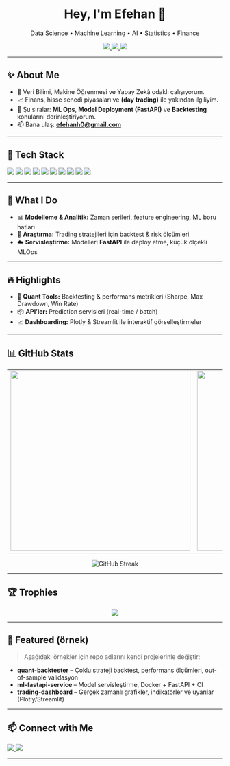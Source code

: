 <!-- PROFILE HEADER -->
<h1 align="center">Hey, I'm Efehan 👋</h1>
<p align="center">
  Data Science • Machine Learning • AI • Statistics • Finance
</p>

<p align="center">
  <a href="mailto:efehanh0@gmail.com">
    <img src="https://img.shields.io/badge/Email-D14836?style=for-the-badge&logo=gmail&logoColor=white" />
  </a>
  <a href="https://www.linkedin.com/in/efehan-husrevoglu-b78306245/" target="_blank">
    <img src="https://img.shields.io/badge/LinkedIn-0A66C2?style=for-the-badge&logo=linkedin&logoColor=white" />
  </a>
  <img src="https://komarev.com/ghpvc/?username=Efeh4n&style=for-the-badge&label=Profile+Views" />
</p>

---

## ✨ About Me
- 🧠 Veri Bilimi, Makine Öğrenmesi ve Yapay Zekâ odaklı çalışıyorum.  
- 📈 Finans, hisse senedi piyasaları ve **(day trading)** ile yakından ilgiliyim.  
- 🌱 Şu sıralar: **ML Ops**, **Model Deployment (FastAPI)** ve **Backtesting** konularını derinleştiriyorum.  
- 📫 Bana ulaş: **efehanh0@gmail.com**

---

## 🧰 Tech Stack
<p>
  <!-- Core -->
  <img src="https://img.shields.io/badge/Python-3776AB?style=for-the-badge&logo=python&logoColor=white"/>
  <img src="https://img.shields.io/badge/FastAPI-009688?style=for-the-badge&logo=fastapi&logoColor=white"/>
  <img src="https://img.shields.io/badge/MySQL-4479A1?style=for-the-badge&logo=mysql&logoColor=white"/>
  <img src="https://img.shields.io/badge/Firebase-FFCA28?style=for-the-badge&logo=firebase&logoColor=black"/>
  <!-- DS/ML -->
  <img src="https://img.shields.io/badge/NumPy-013243?style=for-the-badge&logo=numpy&logoColor=white"/>
  <img src="https://img.shields.io/badge/Pandas-150458?style=for-the-badge&logo=pandas&logoColor=white"/>
  <img src="https://img.shields.io/badge/Scikit--learn-F7931E?style=for-the-badge&logo=scikitlearn&logoColor=white"/>
  <img src="https://img.shields.io/badge/Plotly-3F4F75?style=for-the-badge&logo=plotly&logoColor=white"/>
  <!-- Infra/Tools -->
  <img src="https://img.shields.io/badge/Git-F05032?style=for-the-badge&logo=git&logoColor=white"/>
  <img src="https://img.shields.io/badge/Docker-2496ED?style=for-the-badge&logo=docker&logoColor=white"/>
</p>

---

## 🚀 What I Do
- 📊 **Modelleme & Analitik:** Zaman serileri, feature engineering, ML boru hatları  
- 🧪 **Araştırma:** Trading stratejileri için backtest & risk ölçümleri  
- ☁️ **Servisleştirme:** Modelleri **FastAPI** ile deploy etme, küçük ölçekli MLOps

---

## 🔥 Highlights
- 🔎 **Quant Tools:** Backtesting & performans metrikleri (Sharpe, Max Drawdown, Win Rate)  
- 📦 **API’ler:** Prediction servisleri (real-time / batch)  
- 📈 **Dashboarding:** Plotly & Streamlit ile interaktif görselleştirmeler

---

## 📊 GitHub Stats
<div align="center">
  <table>
    <tr>
      <td>
        <img src="https://github-readme-stats.vercel.app/api?username=Efeh4n&show_icons=true&theme=radical&count_private=true" width="420" />
      </td>
      <td>
        <img src="https://github-readme-stats.vercel.app/api/top-langs/?username=Efeh4n&layout=compact&theme=radical" width="420" />
      </td>
    </tr>
  </table>
  <img src="https://streak-stats.demolab.com?user=Efeh4n&theme=radical&hide_border=true" alt="GitHub Streak" />
</div>

---

## 🏆 Trophies
<p align="center">
  <img src="https://github-profile-trophy.vercel.app/?username=Efeh4n&theme=onedark&no-frame=true&no-bg=true&row=1&column=7" />
</p>

---

## 🧪 Featured (örnek)
> Aşağıdaki örnekler için repo adlarını kendi projelerinle değiştir:
- **quant-backtester** – Çoklu strateji backtest, performans ölçümleri, out-of-sample validasyon  
- **ml-fastapi-service** – Model servisleştirme, Docker + FastAPI + CI  
- **trading-dashboard** – Gerçek zamanlı grafikler, indikatörler ve uyarılar (Plotly/Streamlit)

---

## 📫 Connect with Me
<p align="left">
  <a href="mailto:efehanh0@gmail.com">
    <img src="https://img.shields.io/badge/Email-Me-FF3E30?style=for-the-badge&logo=gmail&logoColor=white" />
  </a>
  <a href="https://www.linkedin.com/in/efehan-husrevoglu-b78306245/" target="_blank">
    <img src="https://img.shields.io/badge/LinkedIn-Connect-0A66C2?style=for-the-badge&logo=linkedin&logoColor=white" />
  </a>
</p>

---

<!-- Fun extras (opsiyonel): profil yılanı animasyonu için GitHub Actions gerekir -->
<!--
![snake gif](https://github.com/Efeh4n/Efeh4n/blob/output/github-contribution-grid-snake.svg)
-->
